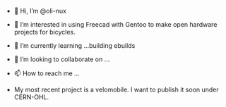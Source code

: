 - 👋 Hi, I’m @oli-nux
- 👀 I’m interested in using Freecad with Gentoo to make open hardware projects for bicycles.
- 🌱 I’m currently learning ...building ebuilds
- 💞️ I’m looking to collaborate on ...
- 📫 How to reach me ...

- My most recent project is a velomobile. I want to publish it soon under CERN-OHL.
<!---
oli-nux/oli-nux is a ✨ special ✨ repository because its `README.md` (this file) appears on your GitHub profile.
You can click the Preview link to take a look at your changes.
--->
